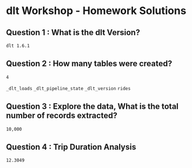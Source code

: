 # dlt Workshop - Homework Solutions

## Question 1 :  What is the dlt Version?

`dlt 1.6.1`

## Question 2 : How many tables were created?

`4`

`_dlt_loads` 
`_dlt_pipeline_state`
`_dlt_version`
`rides`

## Question 3 : Explore the data, What is the total number of records extracted?

`10,000`

## Question 4 : Trip Duration Analysis

`12.3049`